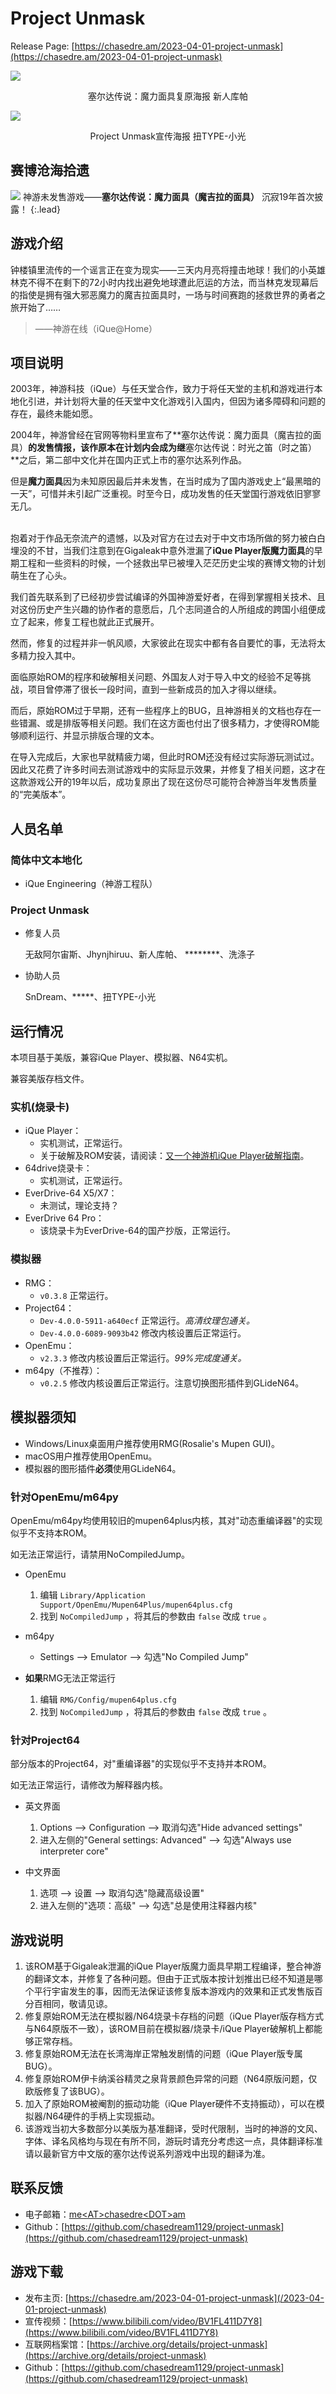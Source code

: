 # Project Unmask
Release Page: [https://chasedre.am/2023-04-01-project-unmask](https://chasedre.am/2023-04-01-project-unmask)

![](/assets/2023-04-01-project-unmask/poster_21031.jpg)
<p align=center>塞尔达传说：魔力面具复原海报 新人库帕</p>

![](/assets/2023-04-01-project-unmask/poster_pjum.png)
<p align=center>Project Unmask宣传海报 扭TYPE-小光</p>

## 赛博沧海拾遗
![](/assets/2023-04-01-project-unmask/screenshots.jpg)
神游未发售游戏——**塞尔达传说：魔力面具（魔吉拉的面具）** 沉寂19年首次披露！
{:.lead}

## 游戏介绍
钟楼镇里流传的一个谣言正在变为现实——三天内月亮将撞击地球！我们的小英雄林克不得不在剩下的72小时内找出避免地球遭此厄运的方法，而当林克发现幕后的指使是拥有强大邪恶魔力的魔吉拉面具时，一场与时间赛跑的拯救世界的勇者之旅开始了……
> ——神游在线（iQue@Home）

## 项目说明
2003年，神游科技（iQue）与任天堂合作，致力于将任天堂的主机和游戏进行本地化引进，并计划将大量的任天堂中文化游戏引入国内，但因为诸多障碍和问题的存在，最终未能如愿。

2004年，神游曾经在官网等物料里宣布了**塞尔达传说：魔力面具（魔吉拉的面具）**的发售情报，该作原本在计划内会成为继**塞尔达传说：时光之笛（时之笛）**之后，第二部中文化并在国内正式上市的塞尔达系列作品。

但是**魔力面具**因为未知原因最后并未发售，在当时成为了国内游戏史上“最黑暗的一天”，可惜并未引起广泛重视。时至今日，成功发售的任天堂国行游戏依旧寥寥无几。
<br><br>

抱着对于作品无奈流产的遗憾，以及对官方在过去对于中文市场所做的努力被白白埋没的不甘，当我们注意到在Gigaleak中意外泄漏了**iQue Player版魔力面具**的早期工程和一些资料的时候，一个拯救出早已被埋入茫茫历史尘埃的赛博文物的计划萌生在了心头。

我们首先联系到了已经初步尝试编译的外国神游爱好者，在得到掌握相关技术、且对这份历史产生兴趣的协作者的意愿后，几个志同道合的人所组成的跨国小组便成立了起来，修复工程也就此正式展开。

然而，修复的过程并非一帆风顺，大家彼此在现实中都有各自要忙的事，无法将太多精力投入其中。

面临原始ROM的程序和破解相关问题、外国友人对于导入中文的经验不足等挑战，项目曾停滞了很长一段时间，直到一些新成员的加入才得以继续。

而后，原始ROM过于早期，还有一些程序上的BUG，且神游相关的文档也存在一些错漏、或是排版等相关问题。我们在这方面也付出了很多精力，才使得ROM能够顺利运行、并显示排版合理的文本。

在导入完成后，大家也早就精疲力竭，但此时ROM还没有经过实际游玩测试过。因此又花费了许多时间去测试游戏中的实际显示效果，并修复了相关问题，这才在这款游戏公开的19年以后，成功复原出了现在这份尽可能符合神游当年发售质量的“完美版本”。


## 人员名单
### 简体中文本地化
* iQue Engineering（神游工程队）

### Project Unmask
* 修复人员

  无敌阿尔宙斯、Jhynjhiruu、新人库帕、
  \*\*\*\*\*\*\*\*、洗涤子
* 协助人员

  SnDream、\*\*\*\*\*、扭TYPE-小光

## 运行情况
本项目基于美版，兼容iQue Player、模拟器、N64实机。

兼容美版存档文件。
### 实机(烧录卡)
* iQue Player：
  * 实机测试，正常运行。
  * 关于破解及ROM安装，请阅读：[又一个神游机iQue Player破解指南](https://chasedre.am/2023-03-31-yet-another-ique-player-hacking-guide/)。
* 64drive烧录卡：
  * 实机测试，正常运行。
* EverDrive-64 X5/X7：
  * 未测试，理论支持？
* EverDrive 64 Pro：
  * 该烧录卡为EverDrive-64的国产抄版，正常运行。

### 模拟器
* RMG：
  * `v0.3.8` 正常运行。
* Project64：
  * `Dev-4.0.0-5911-a640ecf` 正常运行。*高清纹理包通关。*
  * `Dev-4.0.0-6089-9093b42` 修改内核设置后正常运行。
* OpenEmu：
  * `v2.3.3` 修改内核设置后正常运行。*99%完成度通关。*
* m64py（不推荐）：
  * `v0.2.5` 修改内核设置后正常运行。注意切换图形插件到GLideN64。

## 模拟器须知
* Windows/Linux桌面用户推荐使用RMG(Rosalie's Mupen GUI)。
* macOS用户推荐使用OpenEmu。
* 模拟器的图形插件**必须**使用GLideN64。

### 针对OpenEmu/m64py
OpenEmu/m64py均使用较旧的mupen64plus内核，其对"动态重编译器"的实现似乎不支持本ROM。

如无法正常运行，请禁用NoCompiledJump。

- OpenEmu
  1. 编辑 `Library/Application Support/OpenEmu/Mupen64Plus/mupen64plus.cfg`
  2. 找到 `NoCompiledJump` ，将其后的参数由 `false` 改成 `true` 。

- m64py
  - Settings --\> Emulator --\> 勾选"No Compiled Jump"

- **如果**RMG无法正常运行
  1. 编辑 `RMG/Config/mupen64plus.cfg`
  2. 找到 `NoCompiledJump` ，将其后的参数由 `false` 改成 `true` 。

### 针对Project64

部分版本的Project64，对"重编译器"的实现似乎不支持并本ROM。

如无法正常运行，请修改为解释器内核。

- 英文界面
  1. Options --\> Configuration --\> 取消勾选"Hide advanced settings"
  2. 进入左侧的"General settings: Advanced" --\> 勾选"Always use interpreter core"

- 中文界面
  1. 选项 --\> 设置 --\> 取消勾选"隐藏高级设置"
  2. 进入左侧的"选项：高级" --\> 勾选"总是使用注释器内核"

## 游戏说明
1. 该ROM基于Gigaleak泄漏的iQue Player版魔力面具早期工程编译，整合神游的翻译文本，并修复了各种问题。但由于正式版本按计划推出已经不知道是哪个平行宇宙发生的事，因而无法保证该修复版本游戏内的效果和正式发售版百分百相同，敬请见谅。
2. 修复原始ROM无法在模拟器/N64烧录卡存档的问题（iQue Player版存档方式与N64原版不一致），该ROM目前在模拟器/烧录卡/iQue Player破解机上都能够正常存档。
3. 修复原始ROM无法在长湾海岸正常触发剧情的问题（iQue Player版专属BUG）。
4. 修复原始ROM伊卡纳溪谷精灵之泉背景颜色异常的问题（N64原版问题，仅欧版修复了该BUG）。
5. 加入了原始ROM被阉割的振动功能（iQue Player硬件不支持振动），可以在模拟器/N64硬件的手柄上实现振动。
6. 该游戏当初大多数部分以美版为基准翻译，受时代限制，当时的神游的文风、字体、译名风格均与现在有所不同，游玩时请充分考虑这一点，具体翻译标准请以最新官方中文版的塞尔达传说系列游戏中出现的翻译为准。

## 联系反馈
* 电子邮箱：[me\<AT>chasedre\<DOT>am](mailto:me@chasedre.am)
* Github：[https://github.com/chasedream1129/project-unmask](https://github.com/chasedream1129/project-unmask)

## 游戏下载
* 发布主页: [https://chasedre.am/2023-04-01-project-unmask](/2023-04-01-project-unmask)
* 宣传视频：[https://www.bilibili.com/video/BV1FL411D7Y8](https://www.bilibili.com/video/BV1FL411D7Y8)
* 互联网档案馆：[https://archive.org/details/project-unmask](https://archive.org/details/project-unmask)
* Github：[https://github.com/chasedream1129/project-unmask](https://github.com/chasedream1129/project-unmask)
